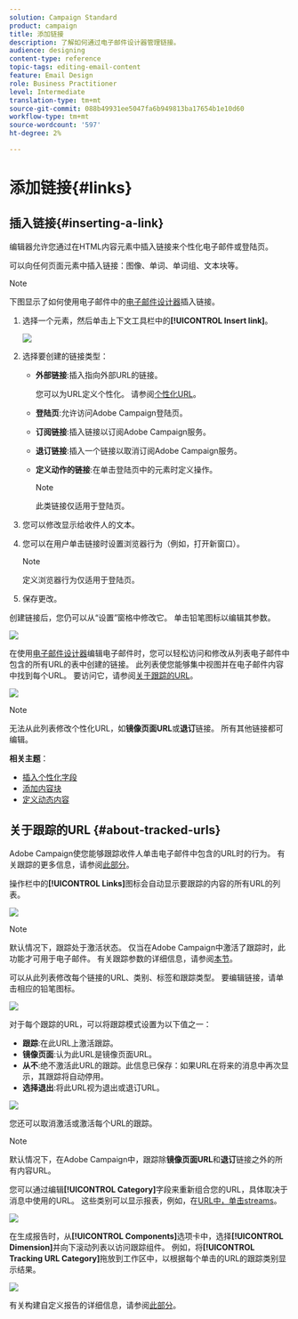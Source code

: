 ```yaml
---
solution: Campaign Standard
product: campaign
title: 添加链接
description: 了解如何通过电子邮件设计器管理链接。
audience: designing
content-type: reference
topic-tags: editing-email-content
feature: Email Design
role: Business Practitioner
level: Intermediate
translation-type: tm+mt
source-git-commit: 088b49931ee5047fa6b949813ba17654b1e10d60
workflow-type: tm+mt
source-wordcount: '597'
ht-degree: 2%

---
```



# 添加链接{#links}

## 插入链接{#inserting-a-link}

编辑器允许您通过在HTML内容元素中插入链接来个性化电子邮件或登陆页。

可以向任何页面元素中插入链接：图像、单词、单词组、文本块等。

>[!NOTE]
>
>下图显示了如何使用电子邮件中的[电子邮件设计器](../../designing/using/designing-content-in-adobe-campaign.md)插入链接。

1. 选择一个元素，然后单击上下文工具栏中的&#x200B;**[!UICONTROL Insert link]**。

   ![](assets/des_insert_link.png)

1. 选择要创建的链接类型：

   * **外部链接**:插入指向外部URL的链接。

      您可以为URL定义个性化。 请参阅[个性化URL](../../designing/using/using-reusable-content.md#creating-a-content-fragment)。

   * **登陆页**:允许访问Adobe Campaign登陆页。
   * **订阅链接**:插入链接以订阅Adobe Campaign服务。
   * **退订链接**:插入一个链接以取消订阅Adobe Campaign服务。
   * **定义动作的链接**:在单击登陆页中的元素时定义操作。

      >[!NOTE]
      >
      >此类链接仅适用于登陆页。

1. 您可以修改显示给收件人的文本。
1. 您可以在用户单击链接时设置浏览器行为（例如，打开新窗口）。

   >[!NOTE]
   >
   >定义浏览器行为仅适用于登陆页。

1. 保存更改。

创建链接后，您仍可以从“设置”窗格中修改它。 单击铅笔图标以编辑其参数。

![](assets/des_link_edit.png)

在使用[电子邮件设计器](../../designing/using/designing-content-in-adobe-campaign.md)编辑电子邮件时，您可以轻松访问和修改从列表电子邮件中包含的所有URL的表中创建的链接。 此列表使您能够集中视图并在电子邮件内容中找到每个URL。 要访问它，请参阅[关于跟踪的URL](#about-tracked-urls)。

![](assets/des_link_list.png)

>[!NOTE]
>
>无法从此列表修改个性化URL，如&#x200B;**镜像页面URL**&#x200B;或&#x200B;**退订**&#x200B;链接。 所有其他链接都可编辑。

**相关主题**：

* [插入个性化字段](../../designing/using/personalization.md#inserting-a-personalization-field)
* [添加内容块](../../designing/using/personalization.md#adding-a-content-block)
* [定义动态内容](../../designing/using/personalization.md#defining-dynamic-content-in-an-email)

## 关于跟踪的URL {#about-tracked-urls}

Adobe Campaign使您能够跟踪收件人单击电子邮件中包含的URL时的行为。 有关跟踪的更多信息，请参阅[此部分](../../sending/using/tracking-messages.md#about-tracking)。

操作栏中的&#x200B;**[!UICONTROL Links]**&#x200B;图标会自动显示要跟踪的内容的所有URL的列表。

![](assets/des_links.png)

>[!NOTE]
>
>默认情况下，跟踪处于激活状态。 仅当在Adobe Campaign中激活了跟踪时，此功能才可用于电子邮件。 有关跟踪参数的详细信息，请参阅[本节](../../administration/using/configuring-email-channel.md#tracking-parameters)。

可以从此列表修改每个链接的URL、类别、标签和跟踪类型。 要编辑链接，请单击相应的铅笔图标。

![](assets/des_links_tracking.png)

对于每个跟踪的URL，可以将跟踪模式设置为以下值之一：

* **跟踪**:在此URL上激活跟踪。
* **镜像页面**:认为此URL是镜像页面URL。
* **从不**:绝不激活此URL的跟踪。此信息已保存：如果URL在将来的消息中再次显示，其跟踪将自动停用。
* **选择退出**:将此URL视为退出或退订URL。

![](assets/des_link_tracking_type.png)

您还可以取消激活或激活每个URL的跟踪。

>[!NOTE]
>
>默认情况下，在Adobe Campaign中，跟踪除&#x200B;**镜像页面URL**&#x200B;和&#x200B;**退订**&#x200B;链接之外的所有内容URL。

您可以通过编辑&#x200B;**[!UICONTROL Category]**&#x200B;字段来重新组合您的URL，具体取决于消息中使用的URL。 这些类别可以显示报表，例如，在[URL中，单击streams](../../reporting/using/urls-and-click-streams.md)。

![](assets/des_link_tracking_category.png)

在生成报告时，从&#x200B;**[!UICONTROL Components]**&#x200B;选项卡中，选择&#x200B;**[!UICONTROL Dimension]**&#x200B;并向下滚动列表以访问跟踪组件。 例如，将&#x200B;**[!UICONTROL Tracking URL Category]**&#x200B;拖放到工作区中，以根据每个单击的URL的跟踪类别显示结果。

![](assets/des_link_tracking_report.png)

有关构建自定义报告的详细信息，请参阅[此部分](../../reporting/using/about-dynamic-reports.md)。
